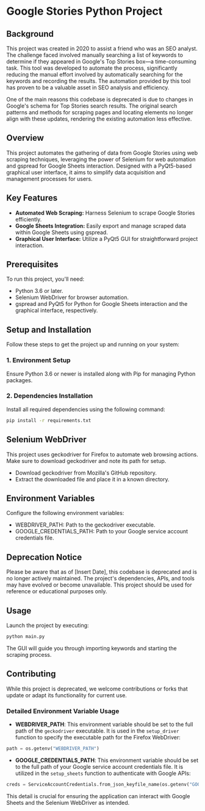 # Google Stories Python Project

## Background
This project was created in 2020 to assist a friend who was an SEO analyst. The challenge faced involved manually searching a list of keywords to determine if they appeared in Google's Top Stories box—a time-consuming task. This tool was developed to automate the process, significantly reducing the manual effort involved by automatically searching for the keywords and recording the results. The automation provided by this tool has proven to be a valuable asset in SEO analysis and efficiency.

One of the main reasons this codebase is deprecated is due to changes in Google's schema for Top Stories search results. The original search patterns and methods for scraping pages and locating elements no longer align with these updates, rendering the existing automation less effective.


## Overview
This project automates the gathering of data from Google Stories using web scraping techniques, leveraging the power of Selenium for web automation and gspread for Google Sheets interaction. Designed with a PyQt5-based graphical user interface, it aims to simplify data acquisition and management processes for users.

## Key Features
- **Automated Web Scraping:** Harness Selenium to scrape Google Stories efficiently.
- **Google Sheets Integration:** Easily export and manage scraped data within Google Sheets using gspread.
- **Graphical User Interface:** Utilize a PyQt5 GUI for straightforward project interaction.

## Prerequisites
To run this project, you'll need:
- Python 3.6 or later.
- Selenium WebDriver for browser automation.
- gspread and PyQt5 for Python for Google Sheets interaction and the graphical interface, respectively.

## Setup and Installation
Follow these steps to get the project up and running on your system:

### 1. Environment Setup
Ensure Python 3.6 or newer is installed along with Pip for managing Python packages.

### 2. Dependencies Installation
Install all required dependencies using the following command:
```bash 
pip install -r requirements.txt
```

## Selenium WebDriver
This project uses geckodriver for Firefox to automate web browsing actions. Make sure to download geckodriver and note its path for setup.
* Download geckodriver from Mozilla's GitHub repository.
* Extract the downloaded file and place it in a known directory.

## Environment Variables
Configure the following environment variables:
* WEBDRIVER_PATH: Path to the geckodriver executable.
* GOOGLE_CREDENTIALS_PATH: Path to your Google service account credentials file.

## Deprecation Notice
Please be aware that as of [Insert Date], this codebase is deprecated and is no longer actively maintained. The project's dependencies, APIs, and tools may have evolved or become unavailable. This project should be used for reference or educational purposes only.

## Usage
Launch the project by executing:
```bash 
python main.py
```
The GUI will guide you through importing keywords and starting the scraping process.

## Contributing
While this project is deprecated, we welcome contributions or forks that update or adapt its functionality for current use.

### Detailed Environment Variable Usage

- **WEBDRIVER_PATH**: This environment variable should be set to the full path of the `geckodriver` executable. It is used in the `setup_driver` function to specify the executable path for the Firefox WebDriver:
```python
path = os.getenv("WEBDRIVER_PATH")
```

- **GOOGLE_CREDENTIALS_PATH**: This environment variable should be set to the full path of your Google service account credentials file. It is utilized in the `setup_sheets` function to authenticate with Google APIs:
```python
creds = ServiceAccountCredentials.from_json_keyfile_name(os.getenv("GOOGLE_CREDENTIALS_PATH"), scope)
```
This detail is crucial for ensuring the application can interact with Google Sheets and the Selenium WebDriver as intended.
